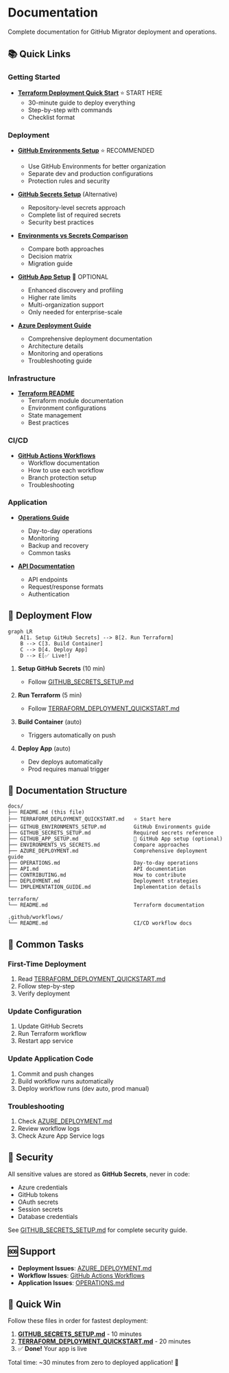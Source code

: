 # Documentation

Complete documentation for GitHub Migrator deployment and operations.

## 📚 Quick Links

### Getting Started
- **[Terraform Deployment Quick Start](./TERRAFORM_DEPLOYMENT_QUICKSTART.md)** ⭐ START HERE
  - 30-minute guide to deploy everything
  - Step-by-step with commands
  - Checklist format

### Deployment
- **[GitHub Environments Setup](./GITHUB_ENVIRONMENTS_SETUP.md)** ⭐ RECOMMENDED
  - Use GitHub Environments for better organization
  - Separate dev and production configurations
  - Protection rules and security

- **[GitHub Secrets Setup](./GITHUB_SECRETS_SETUP.md)** (Alternative)
  - Repository-level secrets approach
  - Complete list of required secrets
  - Security best practices

- **[Environments vs Secrets Comparison](./ENVIRONMENTS_VS_SECRETS.md)**
  - Compare both approaches
  - Decision matrix
  - Migration guide

- **[GitHub App Setup](./GITHUB_APP_SETUP.md)** 📱 OPTIONAL
  - Enhanced discovery and profiling
  - Higher rate limits
  - Multi-organization support
  - Only needed for enterprise-scale

- **[Azure Deployment Guide](./AZURE_DEPLOYMENT.md)**
  - Comprehensive deployment documentation
  - Architecture details
  - Monitoring and operations
  - Troubleshooting guide

### Infrastructure
- **[Terraform README](../terraform/README.md)**
  - Terraform module documentation
  - Environment configurations
  - State management
  - Best practices

### CI/CD
- **[GitHub Actions Workflows](../.github/workflows/README.md)**
  - Workflow documentation
  - How to use each workflow
  - Branch protection setup
  - Troubleshooting

### Application
- **[Operations Guide](./OPERATIONS.md)**
  - Day-to-day operations
  - Monitoring
  - Backup and recovery
  - Common tasks

- **[API Documentation](./API.md)**
  - API endpoints
  - Request/response formats
  - Authentication

## 🚀 Deployment Flow

```mermaid
graph LR
    A[1. Setup GitHub Secrets] --> B[2. Run Terraform]
    B --> C[3. Build Container]
    C --> D[4. Deploy App]
    D --> E[✅ Live!]
```

1. **Setup GitHub Secrets** (10 min)
   - Follow [GITHUB_SECRETS_SETUP.md](./GITHUB_SECRETS_SETUP.md)

2. **Run Terraform** (5 min)
   - Follow [TERRAFORM_DEPLOYMENT_QUICKSTART.md](./TERRAFORM_DEPLOYMENT_QUICKSTART.md)

3. **Build Container** (auto)
   - Triggers automatically on push

4. **Deploy App** (auto)
   - Dev deploys automatically
   - Prod requires manual trigger

## 📖 Documentation Structure

```
docs/
├── README.md (this file)
├── TERRAFORM_DEPLOYMENT_QUICKSTART.md   ⭐ Start here
├── GITHUB_ENVIRONMENTS_SETUP.md         GitHub Environments guide
├── GITHUB_SECRETS_SETUP.md              Required secrets reference
├── GITHUB_APP_SETUP.md                  📱 GitHub App setup (optional)
├── ENVIRONMENTS_VS_SECRETS.md           Compare approaches
├── AZURE_DEPLOYMENT.md                  Comprehensive deployment guide
├── OPERATIONS.md                        Day-to-day operations
├── API.md                               API documentation
├── CONTRIBUTING.md                      How to contribute
├── DEPLOYMENT.md                        Deployment strategies
└── IMPLEMENTATION_GUIDE.md              Implementation details

terraform/
└── README.md                            Terraform documentation

.github/workflows/
└── README.md                            CI/CD workflow docs
```

## 🎯 Common Tasks

### First-Time Deployment
1. Read [TERRAFORM_DEPLOYMENT_QUICKSTART.md](./TERRAFORM_DEPLOYMENT_QUICKSTART.md)
2. Follow step-by-step
3. Verify deployment

### Update Configuration
1. Update GitHub Secrets
2. Run Terraform workflow
3. Restart app service

### Update Application Code
1. Commit and push changes
2. Build workflow runs automatically
3. Deploy workflow runs (dev auto, prod manual)

### Troubleshooting
1. Check [AZURE_DEPLOYMENT.md](./AZURE_DEPLOYMENT.md#troubleshooting)
2. Review workflow logs
3. Check Azure App Service logs

## 🔐 Security

All sensitive values are stored as **GitHub Secrets**, never in code:
- Azure credentials
- GitHub tokens
- OAuth secrets
- Session secrets
- Database credentials

See [GITHUB_SECRETS_SETUP.md](./GITHUB_SECRETS_SETUP.md) for complete security guide.

## 🆘 Support

- **Deployment Issues**: [AZURE_DEPLOYMENT.md](./AZURE_DEPLOYMENT.md#troubleshooting)
- **Workflow Issues**: [GitHub Actions Workflows](../.github/workflows/README.md#troubleshooting)
- **Application Issues**: [OPERATIONS.md](./OPERATIONS.md)

## 🎉 Quick Win

Follow these files in order for fastest deployment:

1. **[GITHUB_SECRETS_SETUP.md](./GITHUB_SECRETS_SETUP.md)** - 10 minutes
2. **[TERRAFORM_DEPLOYMENT_QUICKSTART.md](./TERRAFORM_DEPLOYMENT_QUICKSTART.md)** - 20 minutes
3. ✅ **Done!** Your app is live

Total time: ~30 minutes from zero to deployed application! 🚀

